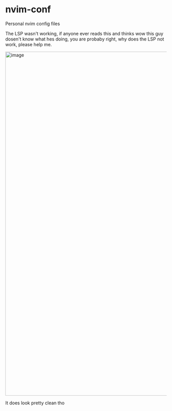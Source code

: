 # nvim-conf
Personal nvim config files

The LSP wasn't working, if anyone ever reads this and thinks wow this guy dosen't know what hes doing, you are probaby right, why does the LSP not work, please help me.

<img width="1914" height="1074" alt="image" src="https://github.com/user-attachments/assets/9aff513d-16e1-4053-a6d8-233af5c31728" />

It does look pretty clean tho
